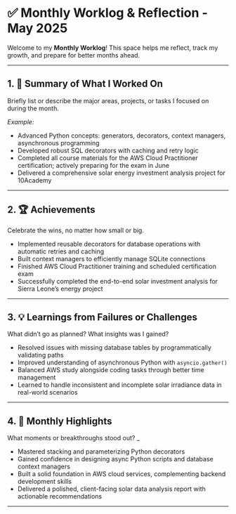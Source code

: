 # ✅ Monthly Worklog & Reflection -  May 2025

Welcome to my **Monthly Worklog**! This space helps me reflect, track my growth, and prepare for better months ahead.


---

## 1. 📌 Summary of What I Worked On

Briefly list or describe the major areas, projects, or tasks I focused on during the month.

_Example:_  
- Advanced Python concepts: generators, decorators, context managers, asynchronous programming  
- Developed robust SQL decorators with caching and retry logic  
- Completed all course materials for the AWS Cloud Practitioner certification; actively preparing for the exam in June  
- Delivered a comprehensive solar energy investment analysis project for 10Academy

---

## 2. 🏆 Achievements

Celebrate the wins, no matter how small or big.

- Implemented reusable decorators for database operations with automatic retries and caching  
- Built context managers to efficiently manage SQLite connections  
- Finished AWS Cloud Practitioner training and scheduled certification exam  
- Successfully completed the end-to-end solar investment analysis for Sierra Leone’s energy project

---

## 3. 💡 Learnings from Failures or Challenges

What didn’t go as planned? What insights was I gained?

- Resolved issues with missing database tables by programmatically validating paths  
- Improved understanding of asynchronous Python with `asyncio.gather()`  
- Balanced AWS study alongside coding tasks through better time management  
- Learned to handle inconsistent and incomplete solar irradiance data in real-world scenarios

---
 
## 4. 🌟 Monthly Highlights

What moments or breakthroughs stood out?
_  
- Mastered stacking and parameterizing Python decorators  
- Gained confidence in designing async Python scripts and database context managers  
- Built a solid foundation in AWS cloud services, complementing backend development skills  
- Delivered a polished, client-facing solar data analysis report with actionable recommendations

---


